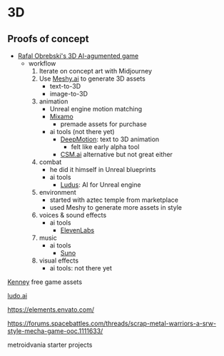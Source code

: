 # 3D
## Proofs of concept
- [Rafal Obrebski's 3D AI-agumented game](https://www.youtube.com/watch?v=DLY38_vJ0hc)
	- workflow
		1. Iterate on concept art with Midjourney
		2. Use [Meshy.ai](https://www.meshy.ai/) to generate 3D assets
			- text-to-3D
			- image-to-3D
		3. animation
			- Unreal engine motion matching
			- [Mixamo](https://www.mixamo.com/#/)
				- premade assets for purchase
			- ai tools (not there yet)
				- [DeepMotion](https://www.deepmotion.com/): text to 3D animation
					- felt like early alpha tool
				- [CSM.ai](https://www.csm.ai/) alternative but not great either
		4. combat
			- he did it himself in Unreal blueprints
			- ai tools
				- [Ludus](https://ludusengine.com/): AI for Unreal engine
		5. environment
			- started with aztec temple from marketplace
			- used Meshy to generate more assets in style
		6. voices & sound effects
			- ai tools
				- [ElevenLabs](https://elevenlabs.io/)
		7. music
			- ai tools
				- [Suno](https://suno.com/home)
		8. visual effects
			- ai tools: not there yet


[Kenney](https://kenney.nl/) free game assets

[ludo.ai](https://ludo.ai/)

https://elements.envato.com/

https://forums.spacebattles.com/threads/scrap-metal-warriors-a-srw-style-mecha-game-ooc.1111633/

metroidvania starter projects